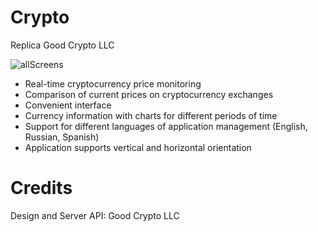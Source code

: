 # Crypto
Replica Good Crypto LLC

![allScreens](https://user-images.githubusercontent.com/32749258/63085487-51ae9780-bf56-11e9-9209-740e596fb739.jpeg)


* Real-time cryptocurrency price monitoring
* Comparison of current prices on cryptocurrency exchanges
* Convenient interface
* Currency information with charts for different periods of time
* Support for different languages of application management (English, Russian, Spanish)
* Application supports vertical and horizontal orientation

# Credits 
Design and Server API: Good Crypto LLC
